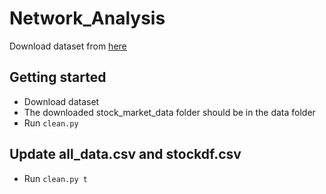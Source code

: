 # Network_Analysis

Download dataset from [here](https://www.kaggle.com/datasets/paultimothymooney/stock-market-data?resource=download)

## Getting started
- Download dataset
- The downloaded stock_market_data folder should be in the data folder
- Run ```clean.py```

## Update all_data.csv and stockdf.csv
- Run ```clean.py t```
